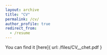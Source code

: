 ```yaml
---
layout: archive
title: "CV"
permalink: /cv/
author_profile: true
redirect_from:
  - /resume
---
```

You can find it [here]{ url: /files/CV__chet.pdf  }
